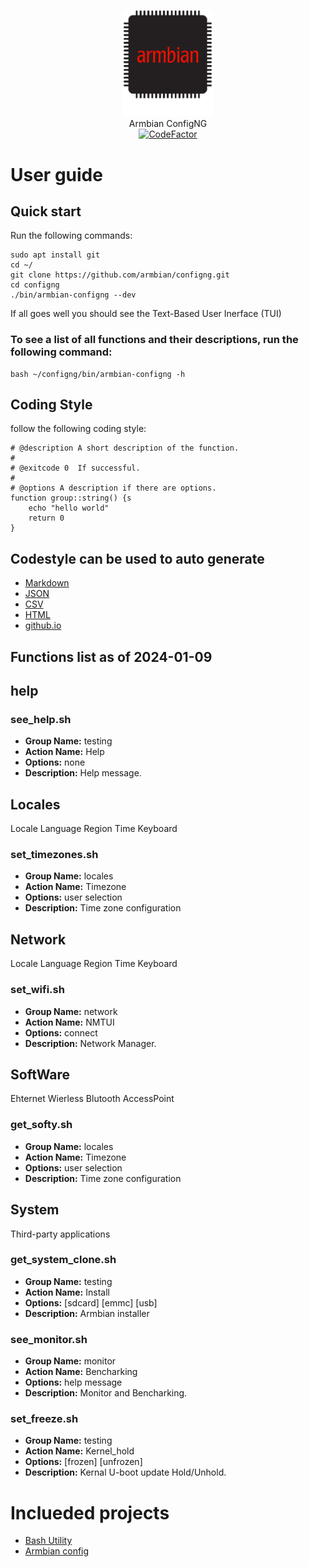
<p align="center">
    <img src="https://raw.githubusercontent.com/armbian/build/main/.github/armbian-logo.png" alt="Armbian logo" width="144">
    <br>
    Armbian ConfigNG
    <br>
    <a href="https://www.codefactor.io/repository/github/tearran/configng"><img src="https://www.codefactor.io/repository/github/tearran/configng/badge" alt="CodeFactor" /></a>
</p>

# User guide
## Quick start
Run the following commands:

    sudo apt install git
    cd ~/
    git clone https://github.com/armbian/configng.git
    cd configng
    ./bin/armbian-configng --dev

If all goes well you should see the Text-Based User Inerface (TUI)

### To see a list of all functions and their descriptions, run the following command:
~~~
bash ~/configng/bin/armbian-configng -h
~~~
## Coding Style
follow the following coding style:
~~~
# @description A short description of the function.
#
# @exitcode 0  If successful.
#
# @options A description if there are options.
function group::string() {s
    echo "hello world"
    return 0
}
~~~
## Codestyle can be used to auto generate
 - [Markdown](share/armbian-configng/readme.md)
 - [JSON](share/armbian-configng/data/armbian-configng.json)
 - [CSV](share/armbian-configng/data/armbian-configng.csv)
 - [HTML](share/armbian-configng/armbian-configng-table.html)
 - [github.io](//tearran/github.io/armbian-configng/index.html)
## Functions list as of 2024-01-09
## help


### see_help.sh

 - **Group Name:** testing
 - **Action Name:** Help
 - **Options:** none
 - **Description:** Help message.

## Locales
Locale Language Region Time Keyboard

### set_timezones.sh

 - **Group Name:** locales
 - **Action Name:** Timezone
 - **Options:** user selection
 - **Description:** Time zone configuration

## Network
Locale Language Region Time Keyboard

### set_wifi.sh

 - **Group Name:** network
 - **Action Name:** NMTUI
 - **Options:** connect
 - **Description:** Network Manager.

## SoftWare
Ehternet Wierless Blutooth AccessPoint

### get_softy.sh

 - **Group Name:** locales
 - **Action Name:** Timezone
 - **Options:** user selection
 - **Description:** Time zone configuration

## System
Third-party applications

### get_system_clone.sh

 - **Group Name:** testing
 - **Action Name:** Install
 - **Options:** [sdcard] [emmc] [usb]
 - **Description:** Armbian installer

### see_monitor.sh

 - **Group Name:** monitor
 - **Action Name:** Bencharking
 - **Options:** help message
 - **Description:** Monitor and Bencharking.

### set_freeze.sh

 - **Group Name:** testing
 - **Action Name:** Kernel_hold
 - **Options:** [frozen] [unfrozen]
 - **Description:** Kernal U-boot update Hold/Unhold.


# Inclueded projects
- [Bash Utility](https://labbots.github.io/bash-utility)
- [Armbian config](https://github.com/armbian/config.git)

